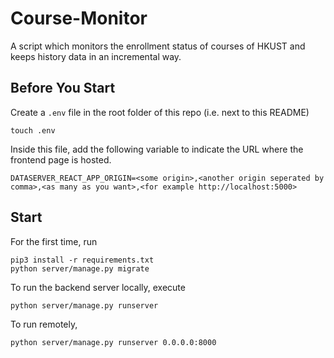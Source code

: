 # Course-Monitor
A script which monitors the enrollment status of courses of HKUST and keeps history data in an incremental way.

## Before You Start

Create a `.env` file in the root folder of this repo (i.e. next to this README)

    touch .env

Inside this file, add the following variable to indicate the URL where the frontend page is hosted.

    DATASERVER_REACT_APP_ORIGIN=<some origin>,<another origin seperated by comma>,<as many as you want>,<for example http://localhost:5000>

## Start

For the first time, run

    pip3 install -r requirements.txt
    python server/manage.py migrate

To run the backend server locally, execute

    python server/manage.py runserver

To run remotely, 

    python server/manage.py runserver 0.0.0.0:8000
